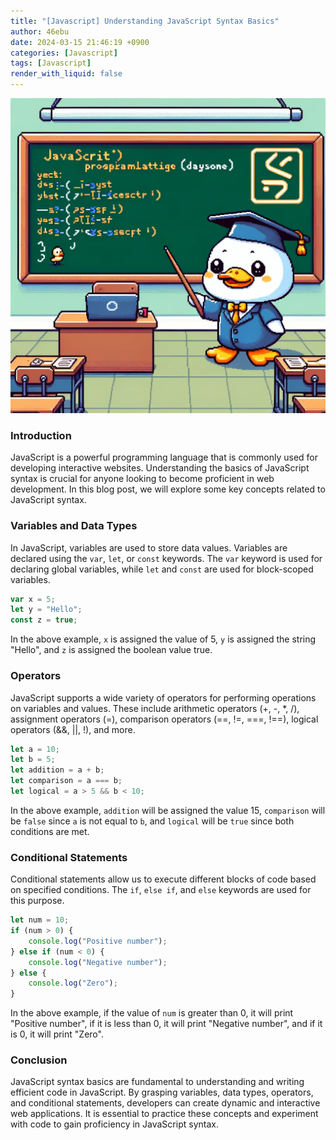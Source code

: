 ```yaml
---
title: "[Javascript] Understanding JavaScript Syntax Basics"
author: 46ebu
date: 2024-03-15 21:46:19 +0900
categories: [Javascript]
tags: [Javascript]
render_with_liquid: false
---
```


![Intro](/assets/img/post/javascript.png)
### Introduction
JavaScript is a powerful programming language that is commonly used for developing interactive websites. Understanding the basics of JavaScript syntax is crucial for anyone looking to become proficient in web development. In this blog post, we will explore some key concepts related to JavaScript syntax.

### Variables and Data Types
In JavaScript, variables are used to store data values. Variables are declared using the `var`, `let`, or `const` keywords. The `var` keyword is used for declaring global variables, while `let` and `const` are used for block-scoped variables. 
```javascript
var x = 5;
let y = "Hello";
const z = true;
```
In the above example, `x` is assigned the value of 5, `y` is assigned the string "Hello", and `z` is assigned the boolean value true.

### Operators
JavaScript supports a wide variety of operators for performing operations on variables and values. These include arithmetic operators (+, -, *, /), assignment operators (=), comparison operators (==, !=, ===, !==), logical operators (&&, ||, !), and more.
```javascript
let a = 10;
let b = 5;
let addition = a + b;
let comparison = a === b;
let logical = a > 5 && b < 10;
```
In the above example, `addition` will be assigned the value 15, `comparison` will be `false` since `a` is not equal to `b`, and `logical` will be `true` since both conditions are met.

### Conditional Statements
Conditional statements allow us to execute different blocks of code based on specified conditions. The `if`, `else if`, and `else` keywords are used for this purpose.
```javascript
let num = 10;
if (num > 0) {
    console.log("Positive number");
} else if (num < 0) {
    console.log("Negative number");
} else {
    console.log("Zero");
}
```
In the above example, if the value of `num` is greater than 0, it will print "Positive number", if it is less than 0, it will print "Negative number", and if it is 0, it will print "Zero".

### Conclusion
JavaScript syntax basics are fundamental to understanding and writing efficient code in JavaScript. By grasping variables, data types, operators, and conditional statements, developers can create dynamic and interactive web applications. It is essential to practice these concepts and experiment with code to gain proficiency in JavaScript syntax.
